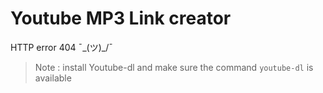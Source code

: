 # Youtube MP3 Link creator

HTTP error 404 ¯\_(ツ)_/¯

> Note : install Youtube-dl and make sure the command `youtube-dl` is available